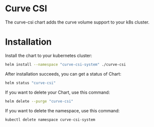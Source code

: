 # Curve CSI

The curve-csi chart adds the curve volume support to your k8s cluster.

# Installation

Install the chart to your kubernetes cluster:

```bash
helm install --namespace "curve-csi-system" ./curve-csi
```

After installation succeeds, you can get a status of Chart:

```bash
helm status "curve-csi"
```

If you want to delete your Chart, use this command:

```bash
helm delete --purge "curve-csi"
```

If you want to delete the namespace, use this command:

```bash
kubectl delete namespace curve-csi-system
```
